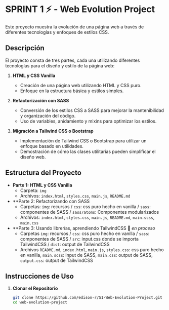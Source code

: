 # SPRINT 1 ⚡️ - Web Evolution Project

Este proyecto muestra la evolución de una página web a través de diferentes tecnologías y enfoques de estilos CSS.

## Descripción

El proyecto consta de tres partes, cada una utilizando diferentes tecnologías para el diseño y estilo de la página web:

1. **HTML y CSS Vanilla**
   - Creación de una página web utilizando HTML y CSS puro.
   - Enfoque en la estructura básica y estilos simples.

2. **Refactorización con SASS**
   - Conversión de los estilos CSS a SASS para mejorar la mantenibilidad y organización del código.
   - Uso de variables, anidamiento y mixins para optimizar los estilos.

3. **Migración a Tailwind CSS o Bootstrap**
   - Implementación de Tailwind CSS o Bootstrap para utilizar un enfoque basado en utilidades.
   - Demostración de cómo las clases utilitarias pueden simplificar el diseño web.

## Estructura del Proyecto

- **Parte 1: HTML y CSS Vanilla** 
  - Carpeta: `img`
  - Archivos: `index.html`, `styles.css`, `main.js`, `README.md`
- **Parte 2: Refactorizando con SASS 
  - Carpetas: `img`: recursos / `css`: css puro hecho en vanilla / `sass`: componentes de SASS / `sass/atoms`: Componentes modularizados
  - Archivos:  `index.html`, `styles.css`, `main.js`, `README.md`, `main.scss`, `main.css`
- **Parte 3: Usando librerías, aprendiendo TailwindCSS 🚧 _en proceso_
  - Carpetas `img`: recursos / `css`: css puro hecho en vanilla / `sass`: componentes de SASS / `src`: input.css donde se importa TailwindCSS / `dist`: output de TailwindCSS
  - Archivos `README.md`, `index.html`, `main.js`, `styles.css`: css puro hecho en vanilla, `main.scss`: input de SASS, `main.css`: output de SASS, `output.css`: output de TailwindCSS

## Instrucciones de Uso

1. **Clonar el Repositorio**
   ```bash
   git clone https://github.com/edison-r/S1-Web-Evolution-Project.git
   cd web-evolution-project
